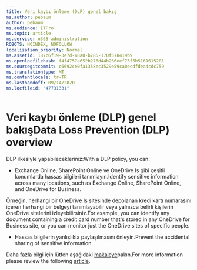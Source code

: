 ```yaml
---
title: Veri kaybı önleme (DLP) genel bakış
ms.author: pebaum
author: pebaum
ms.audience: ITPro
ms.topic: article
ms.service: o365-administration
ROBOTS: NOINDEX, NOFOLLOW
localization_priority: Normal
ms.assetid: 187c6f19-3e7d-48a0-b785-170f578419b9
ms.openlocfilehash: f4f4757e652b276d44b266eef73f5b5161615281
ms.sourcegitcommit: c6692ce0fa1358ec3529e59ca0ecdfdea4cdc759
ms.translationtype: MT
ms.contentlocale: tr-TR
ms.lasthandoff: 09/14/2020
ms.locfileid: "47731331"
---
```

# <a name="data-loss-prevention-dlp-overview"></a><span data-ttu-id="229e2-102">Veri kaybı önleme (DLP) genel bakış</span><span class="sxs-lookup"><span data-stu-id="229e2-102">Data Loss Prevention (DLP) overview</span></span>

<span data-ttu-id="229e2-103">DLP ilkesiyle yapabilecekleriniz:</span><span class="sxs-lookup"><span data-stu-id="229e2-103">With a DLP policy, you can:</span></span>

- <span data-ttu-id="229e2-104">Exchange Online, SharePoint Online ve OneDrive Iş gibi çeşitli konumlarda hassas bilgileri tanımlayın.</span><span class="sxs-lookup"><span data-stu-id="229e2-104">Identify sensitive information across many locations, such as Exchange Online, SharePoint Online, and OneDrive for Business.</span></span>


<span data-ttu-id="229e2-105">Örneğin, herhangi bir OneDrive Iş sitesinde depolanan kredi kartı numarasını içeren herhangi bir belgeyi tanımlayabilir veya yalnızca belirli kişilerin OneDrive sitelerini izleyebilirsiniz.</span><span class="sxs-lookup"><span data-stu-id="229e2-105">For example, you can identify any document containing a credit card number that's stored in any OneDrive for Business site, or you can monitor just the OneDrive sites of specific people.</span></span>

- <span data-ttu-id="229e2-106">Hassas bilgilerin yanlışlıkla paylaşılmasını önleyin.</span><span class="sxs-lookup"><span data-stu-id="229e2-106">Prevent the accidental sharing of sensitive information.</span></span>


<span data-ttu-id="229e2-107">Daha fazla bilgi için lütfen aşağıdaki [makaleye](https://docs.microsoft.com/microsoft-365/compliance/data-loss-prevention-policies)bakın.</span><span class="sxs-lookup"><span data-stu-id="229e2-107">For more information please review the following [article](https://docs.microsoft.com/microsoft-365/compliance/data-loss-prevention-policies).</span></span>

